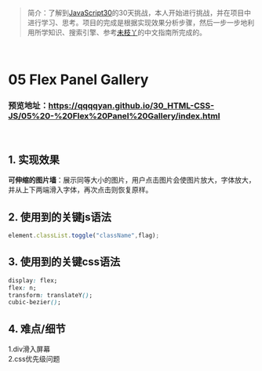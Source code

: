 <br/>

>简介：了解到[JavaScript30](https://javascript30.com)的30天挑战，本人开始进行挑战，并在项目中进行学习、思考。项目的完成是根据实现效果分析步骤，然后一步一步地利用所学知识、搜索引擎、参考[未枝丫](https://github.com/soyaine)的中文指南所完成的。

<br/>

# 05 Flex Panel Gallery
### 预览地址：https://qqqqyan.github.io/30_HTML-CSS-JS/05%20-%20Flex%20Panel%20Gallery/index.html
<br/>

## 1. 实现效果
**可伸缩的图片墙**：展示同等大小的图片，用户点击图片会使图片放大，字体放大，并从上下两端滑入字体，再次点击则恢复原样。

## 2. 使用到的关键js语法
```javascript
element.classList.toggle("className",flag);
```

## 3. 使用到的关键css语法
```css
display: flex;
flex: n;
transform: translateY();
cubic-bezier();
```

## 4. 难点/细节
1.div滑入屏幕<br/>
2.css优先级问题